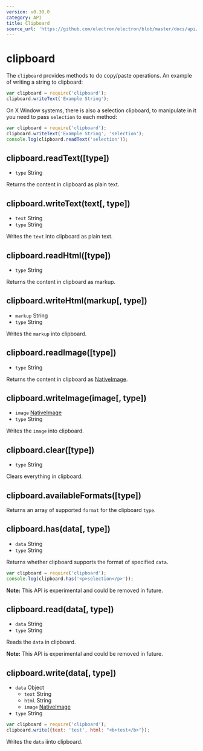 ```yaml
---
version: v0.30.0
category: API
title: Clipboard
source_url: 'https://github.com/electron/electron/blob/master/docs/api/clipboard.md'
---
```


# clipboard

The `clipboard` provides methods to do copy/paste operations. An example of
writing a string to clipboard:

```javascript
var clipboard = require('clipboard');
clipboard.writeText('Example String');
```

On X Window systems, there is also a selection clipboard, to manipulate in it
you need to pass `selection` to each method:

```javascript
var clipboard = require('clipboard');
clipboard.writeText('Example String', 'selection');
console.log(clipboard.readText('selection'));
```

## clipboard.readText([type])

* `type` String

Returns the content in clipboard as plain text.

## clipboard.writeText(text[, type])

* `text` String
* `type` String

Writes the `text` into clipboard as plain text.

## clipboard.readHtml([type])

* `type` String

Returns the content in clipboard as markup.

## clipboard.writeHtml(markup[, type])

* `markup` String
* `type` String

Writes the `markup` into clipboard.

## clipboard.readImage([type])

* `type` String

Returns the content in clipboard as [NativeImage](http://electron.atom.io/docs/v0.30.0/api/native-image).

## clipboard.writeImage(image[, type])

* `image` [NativeImage](http://electron.atom.io/docs/v0.30.0/api/native-image)
* `type` String

Writes the `image` into clipboard.

## clipboard.clear([type])

* `type` String

Clears everything in clipboard.

## clipboard.availableFormats([type])

Returns an array of supported `format` for the clipboard `type`.

## clipboard.has(data[, type])

* `data` String
* `type` String

Returns whether clipboard supports the format of specified `data`.

```javascript
var clipboard = require('clipboard');
console.log(clipboard.has('<p>selection</p>'));
```

**Note:** This API is experimental and could be removed in future.

## clipboard.read(data[, type])

* `data` String
* `type` String

Reads the `data` in clipboard.

**Note:** This API is experimental and could be removed in future.

## clipboard.write(data[, type])

* `data` Object
  * `text` String
  * `html` String
  * `image` [NativeImage](http://electron.atom.io/docs/v0.30.0/api/native-image)
* `type` String

```javascript
var clipboard = require('clipboard');
clipboard.write({text: 'test', html: "<b>test</b>"});
```
Writes the `data` iinto clipboard.
